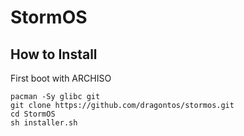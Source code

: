 # StormOS

## How to Install
First boot with ARCHISO
```
pacman -Sy glibc git
git clone https://github.com/dragontos/stormos.git
cd StormOS
sh installer.sh
```
